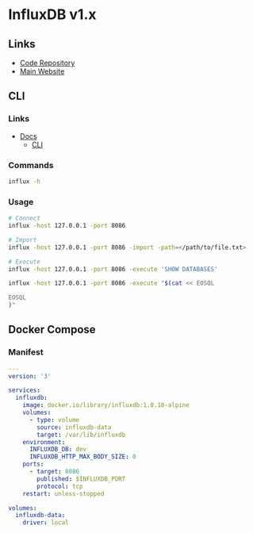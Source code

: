 # InfluxDB v1.x

## Links

- [Code Repository](https://github.com/influxdata/influxdb)
- [Main Website](https://influxdata.com)

## CLI

### Links

- [Docs](https://docs.influxdata.com)
  - [CLI](https://docs.influxdata.com/influxdb/v1.8/tools/shell/)

### Commands

```sh
influx -h
```

### Usage

```sh
# Connect
influx -host 127.0.0.1 -port 8086

# Import
influx -host 127.0.0.1 -port 8086 -import -path=</path/to/file.txt>

# Execute
influx -host 127.0.0.1 -port 8086 -execute 'SHOW DATABASES'

influx -host 127.0.0.1 -port 8086 -execute "$(cat << EOSQL

EOSQL
)"
```

## Docker Compose

### Manifest

```yml
---
version: '3'

services:
  influxdb:
    image: docker.io/library/influxdb:1.8.10-alpine
    volumes:
      - type: volume
        source: influxdb-data
        target: /var/lib/influxdb
    environment:
      INFLUXDB_DB: dev
      INFLUXDB_HTTP_MAX_BODY_SIZE: 0
    ports:
      - target: 8086
        published: $INFLUXDB_PORT
        protocol: tcp
    restart: unless-stopped

volumes:
  influxdb-data:
    driver: local
```
